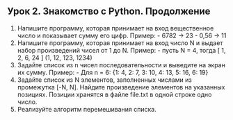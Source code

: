 ## Урок 2. Знакомство с Python. Продолжение

1. Напишите программу, которая принимает на вход вещественное число и показывает сумму его цифр. 
Пример: - 6782 -> 23 - 0,56 -> 11
2. Напишите программу, которая принимает на вход число N и выдает набор произведений чисел от 1 до N. 
Пример: - пусть N = 4, тогда [ 1, 2, 6, 24 ] (1, 12, 123, 1234)
3. Задайте список из n чисел последовательности и выведите на экран их сумму. 
Пример: - Для n = 6: {1: 4, 2: 7, 3: 10, 4: 13, 5: 16, 6: 19}
4. Задайте список из N элементов, заполненных числами из промежутка [-N, N]. 
Найдите произведение элементов на указанных позициях. 
Позиции хранятся в файле file.txt в одной строке одно число.
5. Реализуйте алгоритм перемешивания списка.
